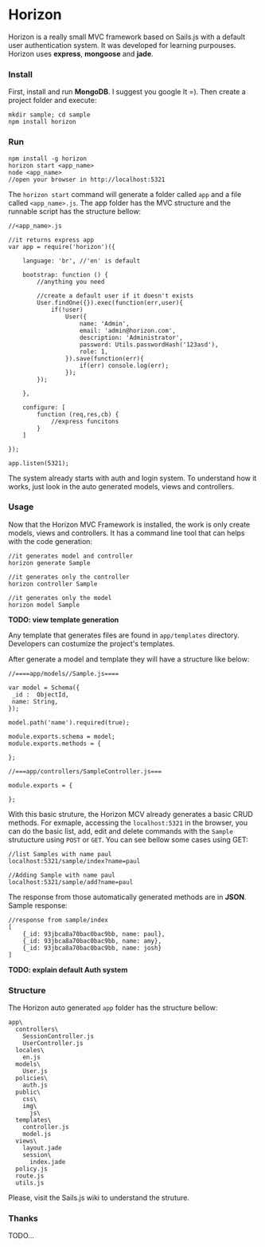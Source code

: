 Horizon
===============

Horizon is a really small MVC framework based on Sails.js with a default user authentication system. It was developed for learning purpouses. Horizon uses **express**, **mongoose** and **jade**.

### Install

First, install and run **MongoDB**. I suggest you google It =). Then create a project folder and execute:

    mkdir sample; cd sample
    npm install horizon

### Run

	npm install -g horizon
	horizon start <app_name>
	node <app_name>
	//open your browser in http://localhost:5321

The `horizon start` command will generate a folder called `app` and a file called `<app_name>.js`. The app folder has the MVC structure and the runnable script has the structure bellow:

	//<app_name>.js
	
	//it returns express app
	var app = require('horizon')({
	
		language: 'br', //'en' is default 
		
		bootstrap: function () {
			//anything you need
			
			//create a default user if it doesn't exists
			User.findOne({}).exec(function(err,user){
      			if(!user)
       				User({
          				name: 'Admin',
          				email: 'admin@horizon.com',
          				description: 'Administrator',
          				password: Utils.passwordHash('123asd'),
          				role: 1,
        			}).save(function(err){
        				if(err) console.log(err);
        			});
    		});
    		
		},
		
		configure: [
			function (req,res,cb) {
				//express funcitons
			}
		]
		
	});
	
	app.listen(5321);

The system already starts with auth and login system. To understand how it works, just look in the auto generated models, views and controllers. 

### Usage

Now that the Horizon MVC Framework is installed, the work is only create models, views and controllers. It has a command line tool that can helps with the code generation:
	
	//it generates model and controller
	horizon generate Sample
	
	//it generates only the controller
	horizon controller Sample
	
	//it generates only the model
	horizon model Sample
	

**TODO: view template generation**

Any template that generates files are found in `app/templates` directory. Developers can costumize the project's templates.


After generate a model and template they will have a structure like below:

	//====app/models//Sample.js====
	
    var model = Schema({
     _id :  ObjectId,
     name: String,
    });

    model.path('name').required(true);

    module.exports.schema = model;
    module.exports.methods = {

    };
    
    //===app/controllers/SampleController.js===
    
    module.exports = {
    
    };

With this basic struture, the Horizon MCV already generates a basic CRUD methods. For exmaple, accessing the `localhost:5321` in the browser, you can do the basic list, add, edit and delete commands with the `Sample` strutucture using `POST` or `GET`. You can see bellow some cases using GET:

	//list Samples with name paul
	localhost:5321/sample/index?name=paul
	
	//Adding Sample with name paul
	localhost:5321/sample/add?name=paul

The response from those automatically generated methods are in **JSON**. Sample response:

	//response from sample/index
	[
		{_id: 93jbca8a70bac0bac9bb, name: paul},
		{_id: 93jbca8a70bac0bac9bb, name: amy},
		{_id: 93jbca8a70bac0bac9bb, name: josh}
	]

**TODO: explain default Auth system**

### Structure
The Horizon auto generated `app` folder has the structure bellow:

	app\
	  controllers\
	    SessionController.js
	    UserController.js
	  locales\
	    en.js
	  models\
	    User.js
	  policies\
	    auth.js
	  public\
	    css\
	    img\
	      js\
	  templates\
	    controller.js
	    model.js
	  views\
	    layout.jade
	    session\
	      index.jade
	  policy.js
	  route.js
	  utils.js
	  
Please, visit the Sails.js wiki to understand the struture.

### Thanks
TODO...
